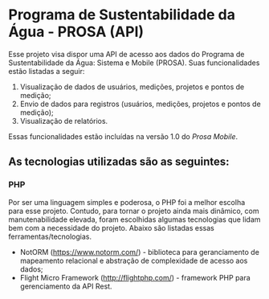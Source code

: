 # Programa de Sustentabilidade da Água - PROSA (API)

Esse projeto visa dispor uma API de acesso aos dados do Programa de Sustentabilidade da Água: Sistema e Mobile (PROSA). Suas funcionalidades estão listadas a seguir:

1. Visualização de dados de usuários, medições, projetos e pontos de medição;
2. Envio de dados para registros (usuários, medições, projetos e pontos de medição);
3. Visualização de relatórios.

Essas funcionalidades estão incluídas na versão 1.0 do *Prosa Mobile*.

## As tecnologias utilizadas são as seguintes:

### PHP
Por ser uma linguagem simples e poderosa, o PHP foi a melhor escolha para esse projeto. Contudo, para tornar o projeto ainda mais dinâmico, com manutenabilidade elevada, foram escolhidas algumas tecnologias que lidam bem com a necessidade do projeto. Abaixo são listadas essas ferramentas/tecnologias.

- NotORM (https://www.notorm.com/) - biblioteca para geranciamento de mapeamento relacional e abstração de complexidade de acesso aos dados;
- Flight Micro Framework (http://flightphp.com/) - framework PHP para gerenciamento da API Rest.
